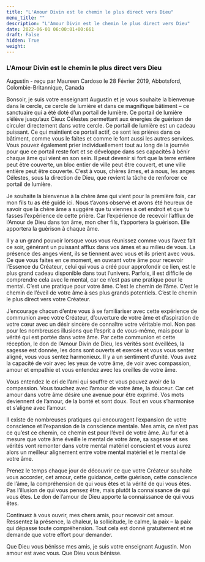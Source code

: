 ```yaml
---
title: "L'Amour Divin est le chemin le plus direct vers Dieu"
menu_title: ""
description: "L'Amour Divin est le chemin le plus direct vers Dieu"
date: 2022-06-01 06:00:01+00:661
draft: False
hidden: True
weight:
---
```

### L'Amour Divin est le chemin le plus direct vers Dieu

Augustin - reçu par Maureen Cardoso le 28 Février 2019, Abbotsford, Colombie-Britannique, Canada

Bonsoir, je suis votre enseignant Augustin et je vous souhaite la bienvenue dans le cercle, ce cercle de lumière et dans ce magnifique bâtiment – ce sanctuaire qui a été doté d’un portail de lumière. Ce portail de lumière s’élève jusqu’aux Cieux Célestes permettant aux énergies de guérison de circuler directement dans votre cercle. Ce portail de lumière est un cadeau puissant. Ce qui maintient ce portail actif, ce sont les prières dans ce bâtiment, comme vous le faites et comme le font aussi les autres services. Vous pouvez également prier individuellement tout au long de la journée pour que ce portail reste fort et se développe dans ses capacités à bénir chaque âme qui vient en son sein. Il peut devenir si fort que la terre entière peut être couverte, un bloc entier de ville peut être couvert, et une ville entière peut être couverte. C’est à vous, chères âmes, et à nous, les anges Célestes, sous la direction de Dieu, que revient la tâche de renforcer ce portail de lumière.

Je souhaite la bienvenue à la chère âme qui vient pour la première fois, car mon fils tu as été guidé ici. Nous t’avons observé et avons été heureux de savoir que la chère âme a suggéré que tu viennes à cet endroit et que tu fasses l’expérience de cette prière. Car l’expérience de recevoir l’afflux de l’Amour de Dieu dans ton âme, mon cher fils, t’apportera la guérison. Elle apportera la guérison à chaque âme.

Il y a un grand pouvoir lorsque vous vous réunissez comme vous l’avez fait ce soir, générant un puissant afflux dans vos âmes et au milieu de vous. La présence des anges vient, ils se tiennent avec vous et ils prient avec vous. Ce que vous faites en ce moment, en ouvrant votre âme pour recevoir l’Essence du Créateur, celui qui vous a créé pour approfondir ce lien, est le plus grand cadeau disponible dans tout l’univers. Parfois, il est difficile de comprendre cela avec le mental, car ce n’est pas une pratique pour le mental. C’est une pratique pour votre âme. C’est le chemin de l’âme. C’est le chemin de l’éveil de votre âme à ses plus grands potentiels. C’est le chemin le plus direct vers votre Créateur.

J’encourage chacun d’entre vous à se familiariser avec cette expérience de communion avec votre Créateur, d’ouverture de votre âme et d’aspiration de votre cœur avec un désir sincère de connaître votre véritable moi. Non pas pour les nombreuses illusions que l’esprit a de vous-même, mais pour la vérité qui est portée dans votre âme. Par cette communion et cette réception, le don de l’Amour Divin de Dieu, les vérités sont éveillées, la sagesse est donnée, les dons sont ouverts et exercés et vous vous sentez aligné, vous vous sentez harmonieux. Il y a un sentiment d’unité. Vous avez la capacité de voir avec les yeux de votre âme, de voir avec compassion, amour et empathie et vous entendez avec les oreilles de votre âme.

Vous entendez le cri de l’ami qui souffre et vous pouvez avoir de la compassion. Vous touchez avec l’amour de votre âme, la douceur. Car cet amour dans votre âme désire une avenue pour être exprimé. Vos mots deviennent de l’amour, de la bonté et sont doux. Tout en vous s’harmonise et s’aligne avec l’amour.

Il existe de nombreuses pratiques qui encouragent l’expansion de votre conscience et l’expansion de la conscience mentale. Mes amis, ce n’est pas ce qu’est ce chemin, ce chemin est pour l’éveil de votre âme. Au fur et à mesure que votre âme éveille le mental de votre âme, sa sagesse et ses vérités vont remonter dans votre mental matériel conscient et vous aurez alors un meilleur alignement entre votre mental matériel et le mental de votre âme.

Prenez le temps chaque jour de découvrir ce que votre Créateur souhaite vous accorder, cet amour, cette guidance, cette guérison, cette conscience de l’âme, la compréhension de qui vous êtes et la vérité de qui vous êtes. Pas l’illusion de qui vous pensez être, mais plutôt la connaissance de qui vous êtes. Le don de l’amour de Dieu apporte la connaissance de qui vous êtes.

Continuez à vous ouvrir, mes chers amis, pour recevoir cet amour. Ressentez la présence, la chaleur, la sollicitude, le calme, la paix – la paix qui dépasse toute compréhension. Tout cela est donné gratuitement et ne demande que votre effort pour demander.

Que Dieu vous bénisse mes amis, je suis votre enseignant Augustin. Mon amour est avec vous. Que Dieu vous bénisse.



